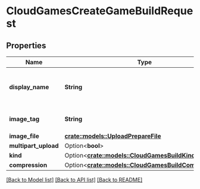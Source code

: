 # CloudGamesCreateGameBuildRequest

## Properties

Name | Type | Description | Notes
------------ | ------------- | ------------- | -------------
**display_name** | **String** | Represent a resource's readable display name. | 
**image_tag** | **String** | A tag given to the game build. | 
**image_file** | [**crate::models::UploadPrepareFile**](UploadPrepareFile.md) |  | 
**multipart_upload** | Option<**bool**> |  | [optional]
**kind** | Option<[**crate::models::CloudGamesBuildKind**](CloudGamesBuildKind.md)> |  | [optional]
**compression** | Option<[**crate::models::CloudGamesBuildCompression**](CloudGamesBuildCompression.md)> |  | [optional]

[[Back to Model list]](../README.md#documentation-for-models) [[Back to API list]](../README.md#documentation-for-api-endpoints) [[Back to README]](../README.md)


